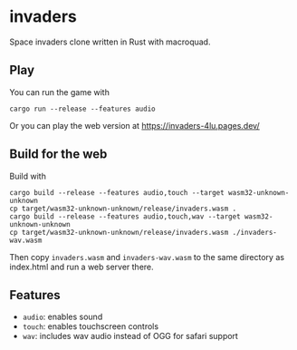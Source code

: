 # invaders
Space invaders clone written in Rust with macroquad.
## Play
You can run the game with
```
cargo run --release --features audio
```
Or you can play the web version at https://invaders-4lu.pages.dev/
## Build for the web
Build with
```
cargo build --release --features audio,touch --target wasm32-unknown-unknown
cp target/wasm32-unknown-unknown/release/invaders.wasm .
cargo build --release --features audio,touch,wav --target wasm32-unknown-unknown
cp target/wasm32-unknown-unknown/release/invaders.wasm ./invaders-wav.wasm
```
Then copy `invaders.wasm` and `invaders-wav.wasm` to the same directory as index.html and run a web server there.
## Features
- `audio`: enables sound
- `touch`: enables touchscreen controls
- `wav`: includes wav audio instead of OGG for safari support
